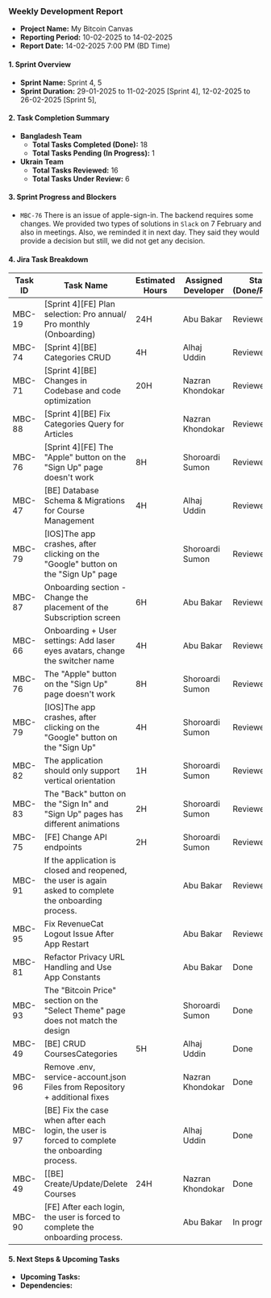 ### Weekly Development Report
- **Project Name:** My Bitcoin Canvas
- **Reporting Period:** 10-02-2025 to 14-02-2025
- **Report Date:** 14-02-2025 7:00 PM (BD Time)

#### 1. Sprint Overview  
- **Sprint Name:** Sprint 4, 5
- **Sprint Duration:** 29-01-2025 to 11-02-2025 [Sprint 4], 12-02-2025 to 26-02-2025 [Sprint 5], 

#### 2. Task Completion Summary

- **Bangladesh Team**
  - **Total Tasks Completed (Done):** 18
  - **Total Tasks Pending (In Progress):** 1
- **Ukrain Team**
  - **Total Tasks Reviewed:** 16
  - **Total Tasks Under Review:** 6

#### 3. Sprint Progress and Blockers
- `MBC-76` There is an issue of apple-sign-in. The backend requires some changes. We provided two types of solutions in `Slack` on 7 February and also in meetings. Also, we reminded it in next day. They said they would provide a decision but still, we did not get any decision.

#### 4. Jira Task Breakdown

| Task ID | Task Name         | Estimated Hours | Assigned Developer | Status (Done/Review) |
|---------|-------------------|-----------------|--------------------|----------------------|
| MBC-19   | [Sprint 4][FE] Plan selection: Pro annual/ Pro monthly (Onboarding)    | 24H |   Abu Bakar      | Reviewed      |
| MBC-74   | [Sprint 4][BE] Categories CRUD    | 4H |    Alhaj Uddin      | Reviewed      |
| MBC-71   | [Sprint 4][BE] Changes in Codebase and code optimization    | 20H |    Nazran Khondokar      | Reviewed      |
| MBC-88   | [Sprint 4][BE] Fix Categories Query for Articles    |  |    Nazran Khondokar      | Reviewed      |
| MBC-76   | [Sprint 4][FE] The "Apple" button on the "Sign Up" page doesn't work   | 8H |    Shoroardi Sumon      | Reviewed      |
| MBC-47   | [BE] Database Schema & Migrations for Course Management   | 4H |   Alhaj Uddin      | Reviewed      |
| MBC-79   |  [IOS]The app crashes, after clicking on the "Google" button on the "Sign Up" page    |  |    Shoroardi Sumon       | Reviewed      |
| MBC-87   |  Onboarding section - Change the placement of the Subscription screen    | 6H |    Abu Bakar       | Reviewed      |
| MBC-66   |  Onboarding + User settings: Add laser eyes avatars, change the switcher name    | 4H |    Abu Bakar       | Reviewed      |
| MBC-76   |  The "Apple" button on the "Sign Up" page doesn't work    |8H  |    Shoroardi Sumon       | Reviewed      |
| MBC-79   |   [IOS]The app crashes, after clicking on the "Google" button on the "Sign Up"    | 4H |    Shoroardi Sumon       | Reviewed      |
| MBC-82   |   The application should only support vertical orientation    | 1H |    Shoroardi Sumon       | Reviewed      |
| MBC-83   |   The "Back" button on the "Sign In" and "Sign Up" pages has different animations    | 2H |    Shoroardi Sumon       | Reviewed      |
| MBC-75   |   [FE] Change API endpoints    | 2H |    Shoroardi Sumon       | Reviewed      |
| MBC-91   | If the application is closed and reopened, the user is again asked to complete the onboarding process.   |  |   Abu Bakar      | Reviewed      |
| MBC-95   | Fix RevenueCat Logout Issue After App Restart   |  |   Abu Bakar      | Reviewed      |
| MBC-81   | Refactor Privacy URL Handling and Use App Constants  |  |   Abu Bakar      | Done      |
| MBC-93   |   The "Bitcoin Price" section on the "Select Theme" page does not match the design    |  |    Shoroardi Sumon       | Done      |
| MBC-49   | [BE] CRUD CoursesCategories    | 5H |    Alhaj Uddin      | Done      |
| MBC-96   | Remove .env, service-account.json Files from Repository + additional fixes    |  |Nazran Khondokar| Done      |
| MBC-97   | [BE] Fix the case when after each login, the user is forced to complete the onboarding process.    |  |    Alhaj Uddin      | Done      |
| MBC-49   | [[BE] Create/Update/Delete Courses    | 24H |    Nazran Khondokar      | Done      |
| MBC-90   | [FE] After each login, the user is forced to complete the onboarding process.   |  |   Abu Bakar      | In progress      |


#### 5. Next Steps & Upcoming Tasks
- **Upcoming Tasks:**
- **Dependencies:** 
